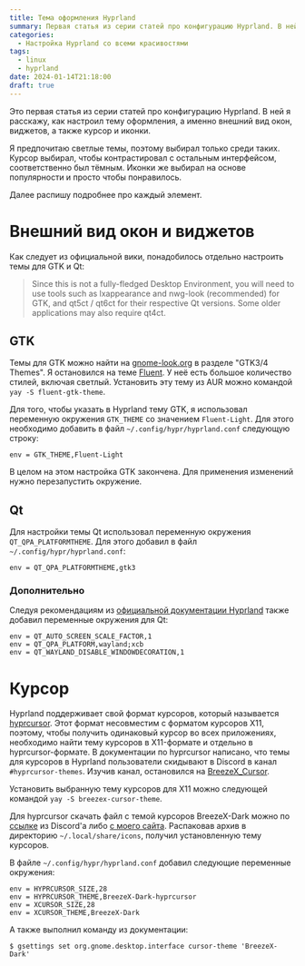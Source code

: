 ```yaml
---
title: Тема оформления Hyprland
summary: Первая статья из серии статей про конфигурацию Hyprland. В ней я расскажу как настроил тему оформления, а именно внешний вид окон и виджетов, курсор и иконки.
categories:
  - Настройка Hyprland со всеми красивостями
tags:
  - linux
  - hyprland
date: 2024-01-14T21:18:00
draft: true
---
```


Это первая статья из серии статей про конфигурацию Hyprland. В ней я расскажу, как настроил тему оформления, а именно внешний вид окон, виджетов, а также курсор и иконки.

Я предпочитаю светлые темы, поэтому выбирал только среди таких. Курсор выбирал, чтобы контрастировал с остальным интерфейсом, соответственно был тёмным. Иконки же выбирал на основе популярности и просто чтобы понравилось.

Далее распишу подробнее про каждый элемент.

# Внешний вид окон и виджетов

Как следует из официальной вики, понадобилось отдельно настроить темы для GTK и Qt:

> Since this is not a fully-fledged Desktop Environment, you will need to use tools such as lxappearance and nwg-look (recommended) for GTK, and qt5ct / qt6ct for their respective Qt versions. Some older applications may also require qt4ct.

## GTK

Темы для GTK можно найти на [gnome-look.org](https://www.gnome-look.org/) в разделе "GTK3/4 Themes". Я остановился на теме [Fluent](https://github.com/vinceliuice/Fluent-gtk-theme). У неё есть большое количество стилей, включая светлый. Установить эту тему из AUR можно командой `yay -S fluent-gtk-theme`.

Для того, чтобы указать в Hyprland тему GTK, я использовал переменную окружения `GTK_THEME` со значением `Fluent-Light`. Для этого необходимо добавить в файл `~/.config/hypr/hyprland.conf` следующую строку:

```
env = GTK_THEME,Fluent-Light
```

В целом на этом настройка GTK закончена. Для применения изменений нужно перезапустить окружение.

## Qt

Для настройки темы Qt использовал переменную окружения `QT_QPA_PLATFORMTHEME`. Для этого добавил в файл `~/.config/hypr/hyprland.conf`:

```
env = QT_QPA_PLATFORMTHEME,gtk3
```

### Дополнительно

Следуя рекомендациям из [официальной документации Hyprland](https://wiki.hyprland.org/Configuring/Environment-variables/) также добавил переменные окружения для Qt:

```
env = QT_AUTO_SCREEN_SCALE_FACTOR,1
env = QT_QPA_PLATFORM,wayland;xcb
env = QT_WAYLAND_DISABLE_WINDOWDECORATION,1
```

# Курсор

Hyprland поддерживает свой формат курсоров, который называется [hyprcursor](https://wiki.hyprland.org/Hypr-Ecosystem/hyprcursor/). Этот формат несовместим с форматом курсоров X11, поэтому, чтобы получить одинаковый курсор во всех приложениях, необходимо найти тему курсоров в X11-формате и отдельно в hyprcursor-формате. В документации по hyprcursor написано, что темы для курсоров в Hyprland пользователи скидывают в Discord в канал `#hyprcursor-themes`. Изучив канал, остановился на [BreezeX_Cursor](https://github.com/ful1e5/BreezeX_Cursor).

Установить выбранную тему курсоров для X11 можно следующей командой `yay -S breezex-cursor-theme`.

Для hyprcursor скачать файл с темой курсоров BreezeX-Dark можно по [ссылке](https://discord.com/channels/961691461554950145/1216066899729977435/1255300607523422249) из Discord'а либо [с моего сайта](BreezeX-Dark-hyprcursor.zip). Распаковав архив в директорию `~/.local/share/icons`, получил установленную тему курсоров.

В файле `~/.config/hypr/hyprland.conf` добавил следующие переменные окружения:

```
env = HYPRCURSOR_SIZE,28
env = HYPRCURSOR_THEME,BreezeX-Dark-hyprcursor
env = XCURSOR_SIZE,28
env = XCURSOR_THEME,BreezeX-Dark
```

А также выполнил команду из документации:

```console
$ gsettings set org.gnome.desktop.interface cursor-theme 'BreezeX-Dark'
```
